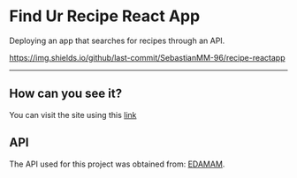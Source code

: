 # Find Ur Recipe React App

Deploying an app that searches for recipes through an API.

https://img.shields.io/github/last-commit/SebastianMM-96/recipe-reactapp

***

## How can you see it?

You can visit the site using this [link](https://sebastianmm-96.github.io/recipe-reactapp/)

## API

The API used for this project was obtained from: [EDAMAM](https://developer.edamam.com/edamam-recipe-api).
